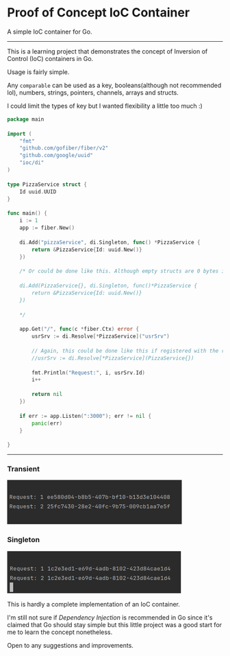 # Proof of Concept IoC Container

A simple IoC container for Go.
<hr>
This is a learning project that demonstrates the concept of Inversion of Control (IoC) containers in Go.

Usage is fairly simple.

Any `comparable` can be used as a key, booleans(although not recommended lol), numbers, strings, pointers, channels, arrays and structs.

I could limit the types of key but I wanted flexibility a little too much :)

```go
package main

import (
	"fmt"
	"github.com/gofiber/fiber/v2"
	"github.com/google/uuid"
	"ioc/di"
)

type PizzaService struct {
	Id uuid.UUID
}

func main() {
	i := 1
	app := fiber.New()

	di.Add("pizzaService", di.Singleton, func() *PizzaService {
		return &PizzaService{Id: uuid.New()}
	})

	/* Or could be done like this. Although empty structs are 0 bytes in size, I don't think this is a good idea lol.

	di.Add(PizzaService{}, di.Singleton, func()*PizzaService {
		return &PizzaService{Id: uuid.New()}
	})

	*/

	app.Get("/", func(c *fiber.Ctx) error {
		usrSrv := di.Resolve[*PizzaService]("usrSrv")

		// Again, this could be done like this if registered with the respective struct as the key:
		//usrSrv := di.Resolve[*PizzaService](PizzaService{})

		fmt.Println("Request:", i, usrSrv.Id)
		i++

		return nil
	})

	if err := app.Listen(":3000"); err != nil {
		panic(err)
	}

}
```

<hr>

### Transient

<img src="transient.png">

### Singleton

<img src="singleton.png">

This is hardly a complete implementation of an IoC container.

I'm still not sure if _Dependency Injection_ is recommended in Go since it's claimed that Go should stay simple but this little project was a good start for me to learn the concept nonetheless.

Open to any suggestions and improvements.
